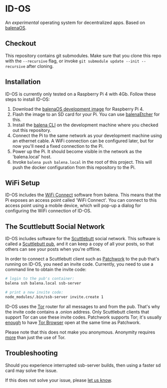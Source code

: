 ID-OS
=====

An *experimental* operating system for decentralized apps.
Based on [balenaOS][1].

Checkout
--------

This repository contains git submodules. Make sure that you clone this repo with
the `--recursive` flag, or invoke `git submodule update --init --recursive`
after cloning.

Installation
------------

ID-OS is currently only tested on a Raspberry Pi 4 with 4Gb. Follow these steps
to install ID-OS:

  1. Download the [balenaOS development image][2] for Raspberry Pi 4.
  2. Flash the image to an SD card for your Pi. You can use [balenaEtcher][3]
      for this.
  3. Install the [balena CLI][4] on the development machine where you checked
      out this repository.
  4. Connect the Pi to the same network as your development machine using an
      ethernet cable. A WiFi connection can be configured later, but for now
      you'll need a fixed connection to the Pi.
  5. Power up the Pi. It should become visible in the network as the
      'balena.local' host.
  6. Invoke `balena push balena.local` in the root of this project. This will
      push the docker configuration from this repository to the Pi.

WiFi Setup
----------

ID-OS includes the [WiFi Connect][5] software from balena. This means that the
Pi exposes an access point called 'WiFi Connect'. You can connect to this access
point using a mobile device, which will pop-up a dialog for configuring the WiFi
connection of ID-OS.

The Scuttlebutt Social Network
-------------------------------

ID-OS includes software for the [Scuttlebutt][7] social network. This software
is called a [Scuttlebutt pub][8], and it can keep a copy of all your posts, so
that others can see your posts when you're offline.

In order to connect a Scuttlebutt client such as [Patchwork][9] to the pub
that's running on ID-OS, you need an invite code. Currently, you need to use a
command line to obtain the invite code:

```bash
# login to the pub's container:
balena ssh balena.local ssb-server

# print a new invite code:
node_modules/.bin/ssb-server invite.create 1
```

ID-OS uses the [Tor][10] router for all messages to and from the pub. That's why
the invite code contains a .onion address. Only Scuttlebutt clients that support
Tor can use these invite codes. Patchwork supports Tor; it's usually
[enough][12] to have [Tor Browser][11] open at the same time as Patchwork.

Please note that this does not make you anonymous. Anonymity requires [more][13]
than just the use of Tor.

Troubleshooting
---------------

Should you experience interrupted ssb-server builds, then using a faster sd card
may solve the issue.

If this does not solve your issue, please [let us know][6].

[1]: https://balena.io
[2]: https://www.balena.io/os/#download
[3]: https://www.balena.io/etcher/
[4]: https://github.com/balena-io/balena-cli/blob/master/INSTALL.md
[5]: https://github.com/balena-io/wifi-connect
[6]: https://github.com/markspanbroek/id-os/issues
[7]: https://scuttlebutt.nz
[8]: https://handbook.scuttlebutt.nz/faq/basics/pub.html
[9]: https://github.com/ssbc/patchwork/blob/master/README.md
[10]: https://www.torproject.org
[11]: https://www.torproject.org/download/
[12]: https://handbook.scuttlebutt.nz/faq/misc/tor
[13]: https://www.whonix.org/wiki/DoNot
